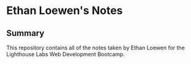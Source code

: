 # Ethan Loewen's Notes

## Summary

This repository contains all of the notes taken by Ethan Loewen for the Lighthouse Labs Web Development Bootcamp.